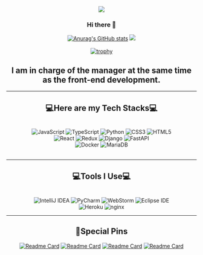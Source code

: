 <div align="center">
  <img src="https://capsule-render.vercel.app/api?type=cylinder&color=C0C5FF&height=100&section=header&text=JongHyeon's_github&fontSize=50" />

  ### Hi there 🫠
  [![Anurag's GitHub stats](https://github-readme-stats.vercel.app/api?username=ryankimjh00&theme=flag-india)](https://github.com/anuraghazra/github-readme-stats)
  <img src="https://github-readme-stats.vercel.app/api/top-langs/?username=ryankimjh00&layout=compact"><br><br>
[![trophy](https://github-profile-trophy.vercel.app/?username=ryankimjh00&theme=onedark)](https://github.com/ryo-ma/github-profile-trophy)

  <h2>I am in charge of the manager at the same time as the front-end development.</h2>
</div>
<hr>
<h2 align="center">💻Here are my Tech Stacks💻</h2>
<br>

<div align="center">
  <img alt="JavaScript" src ="https://img.shields.io/badge/JavaScript-F7DF1E.svg?&style=for-the-badge&logo=JavaScript&logoColor=white"/> 
  <img alt="TypeScript" src ="https://img.shields.io/badge/TypeScript-0094F5.svg?&style=for-the-badge&logo=JavaScript&logoColor=white"/> 
  <img alt="Python" src ="https://img.shields.io/badge/Python-3776AB.svg?&style=for-the-badge&logo=Python&logoColor=white"/> 
  <img alt="CSS3" src ="https://img.shields.io/badge/CSS3-1572B6.svg?&style=for-the-badge&logo=CSS3&logoColor=white"/> 
  <img alt="HTML5" src ="https://img.shields.io/badge/HTML5-E34F26.svg?&style=for-the-badge&logo=HTML5&logoColor=white"/> 
</div>

<div align="center">
  <img alt="React" src ="https://img.shields.io/badge/React-61DAFB.svg?&style=for-the-badge&logo=React&logoColor=white"/> 
  <img alt="Redux" src ="https://img.shields.io/badge/Redux-764ABC.svg?&style=for-the-badge&logo=FastAPI&logoColor=white"/> 
  <img alt="Django" src ="https://img.shields.io/badge/Django-092E20.svg?&style=for-the-badge&logo=Django&logoColor=white"/> 
  <img alt="FastAPI" src ="https://img.shields.io/badge/FastAPI-009688.svg?&style=for-the-badge&logo=FastAPI&logoColor=white"/> 
</div>

<div align="center">
  <img alt="Docker" src ="https://img.shields.io/badge/Docker-2496ED.svg?&style=for-the-badge&logo=Docker&logoColor=white"/> 
  <img alt="MariaDB" src ="https://img.shields.io/badge/MariaDB-003545.svg?&style=for-the-badge&logo=MariaDB&logoColor=white"/> 
</div>
<br>

<hr>

<h2 align="center">💻Tools I Use💻</h2>
<br>
<div align="center">
  <img alt="IntelliJ IDEA" src ="https://img.shields.io/badge/IntelliJ IDEA-E60012.svg?&style=for-the-badge&logo=IntelliJ IDEA&logoColor=black"/> 
  <img alt="PyCharm" src ="https://img.shields.io/badge/PyCharm-00D564.svg?&style=for-the-badge&logo=PyCharm&logoColor=black"/>  
  <img alt="WebStorm" src ="https://img.shields.io/badge/WebStorm-528DD7.svg?&style=for-the-badge&logo=WebStorm&logoColor=black"/> 
  <img alt="Eclipse IDE" src ="https://img.shields.io/badge/Eclipse IDE-2C2255.svg?&style=for-the-badge&logo=Eclipse IDE&logoColor=white"/>
</div>
<div align="center">
  <img alt="Heroku" src ="https://img.shields.io/badge/Heroku-430098.svg?&style=for-the-badge&logo=Heroku&logoColor=white"/> 
  <img alt="nginx" src ="https://img.shields.io/badge/nginx-009639.svg?&style=for-the-badge&logo=nginx&logoColor=white"/> 
</div>
<hr>

<h2 align="center">📌Special Pins</h2>

<div align="center">
  
[![Readme Card](https://github-readme-stats.vercel.app/api/pin/?username=ryankimjh00&repo=Xlack-frontend)](https://github.com/Team-Discipline/Xlack-Frontend)
[![Readme Card](https://github-readme-stats.vercel.app/api/pin/?username=ryankimjh00&repo=Xlack-Backend)](https://github.com/Team-Discipline/Xlack-Backend)
[![Readme Card](https://github-readme-stats.vercel.app/api/pin/?username=ryankimjh00&repo=URLS3-Frontend)](https://github.com/Team-Discipline/URLS3-frontend)
[![Readme Card](https://github-readme-stats.vercel.app/api/pin/?username=ryankimjh00&repo=URLS3-Backend)](https://github.com/Team-Discipline/URLS3-backend)

</div>





